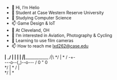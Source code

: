 - 👋 Hi, I’m Helio
- 👀 Student at Case Western Reserve University
- 🌱 Studying Computer Science
- 📫 Game Design & IoT
- 👋 At Cleveland, OH
- 👀 I’m interested in Aviation, Photography & Cycling
- 🌱 Learning to use film cameras
- 📫 How to reach me lxd262@case.edu

__|__
\___/
 | |
 | |
_|_|______________
        /|\ 
      */ | \*
      / -+- \
  ---o--(_)--o---
    /  0 " 0  \
  */     |     \*
  /      |      \
*/       |       \*
<!---
lxd262/lxd262 is a ✨ special ✨ repository because its `README.md` (this file) appears on your GitHub profile.
You can click the Preview link to take a look at your changes.
--->
